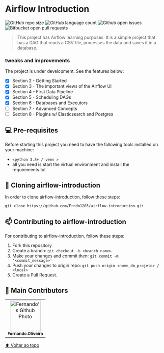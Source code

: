 # Airflow Introduction

<!---Esses são exemplos. Veja https://shields.io para outras pessoas ou para personalizar este conjunto de escudos. Você pode querer incluir dependências, status do projeto e informações de licença aqui--->

![GitHub repo size](https://img.shields.io/github/repo-size/Frndo1203/airflow-introduction)
![GitHub language count](https://img.shields.io/github/languages/count/FRNDO1203/airflow-introduction)
![Github open issues](https://img.shields.io/github/issues/frndo1203/airflow-introduction)
![Bitbucket open pull requests](https://img.shields.io/github/issues-pr/frndo1203/airflow-introduction)


> This project has Airflow learning purposes. It is a simple project that has a DAG that reads a CSV file, processes the data and saves it in a database.

### tweaks and improvements

The project is under development. See the features below:
- [X] Section 2 - Getting Started
- [X] Section 3 - The important views of the Airflow UI
- [X] Section 4 - First Data Pipeline
- [X] Section 5 - Scheduling DAGs
- [X] Section 6 - Databases and Executors
- [ ] Section 7 - Advanced Concepts
- [ ] Section 8 - Plugins w/ Elasticsearch and Postgres
  
## 💻 Pre-requisites

Before starting this project you need to have the following tools installed on your machine:
* `<python 3.8+ / venv >`
* all you need is start the virtual environment and install the requirements.txt

## 🚀 Cloning airflow-introduction

In order to clone airflow-introduction, follow these steps:

```
git clone https://github.com/Frndo1203/airflow-introduction.git
```


[//]: # (## ☕ Usando <nome_do_projeto>)

[//]: # ()
[//]: # (Para usar <nome_do_projeto>, siga estas etapas:)

[//]: # ()
[//]: # (```)

[//]: # (<exemplo_de_uso>)

[//]: # (```)

[//]: # ()
[//]: # (Adicione comandos de execução e exemplos que você acha que os usuários acharão úteis. Fornece uma referência de opções para pontos de bônus!)

## 📫 Contributing to airflow-introduction
For contributing to airflow-introduction, follow these steps:

1. Fork this repository
2. Create a branch: `git checkout -b <branch_name>`.
3. Make your changes and commit then: `git commit -m '<commit_message>'`
4. Push your changes to origin repo: `git push origin <nome_do_projeto> / <local>`
5. Create a Pull Request.

## 🤝 Main Contributors


<table>
  <tr>
    <td align="center">
      <a href="#">
        <img src="https://avatars.githubusercontent.com/u/59923503?s=400&u=94f7e518af066c483c5f40b707a3d19415c65285&v=4" width="100px;" alt="Fernando's Github Photo"/><br>
        <sub>
          <b>Fernando Oliveira</b>
        </sub>
      </a>
    </td>
</table>

[⬆ Voltar ao topo](#nome-do-projeto)<br>
